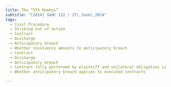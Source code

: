 ```yaml
---
title: The “STX Mumbai” 
subtitle: "[2014] SGHC 122 / 27\_June\_2014"
tags:
  - Civil Procedure
  - Striking out of action
  - Contract
  - Discharge
  - Anticipatory breach
  - Whether insolvency amounts to anticipatory breach
  - Contract
  - Discharge
  - Anticipatory breach
  - Contract fully performed by plaintiff and unilateral obligation is for defendant to pay on fixed date
  - Whether anticipatory breach applies to executed contracts

---
```


